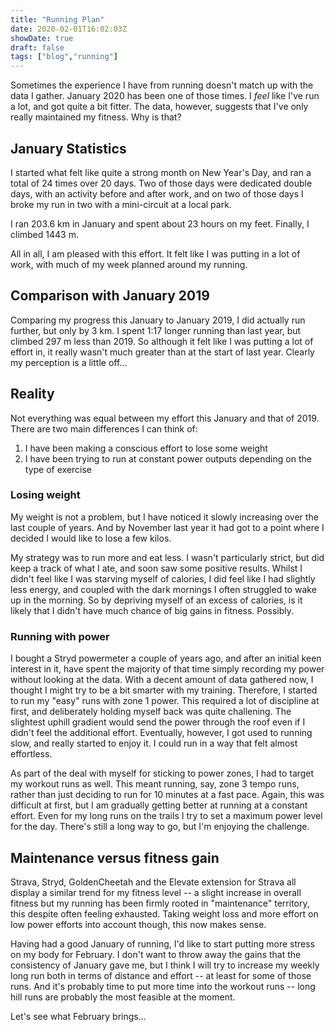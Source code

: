 ```yaml
---
title: "Running Plan"
date: 2020-02-01T16:02:03Z
showDate: true
draft: false
tags: ["blog","running"]
---
```


Sometimes the experience I have from running doesn't match up with the data I gather. January 2020 has been one of those times. I *feel* like I've run a lot, and got quite a bit fitter. The data, however, suggests that I've only really maintained my fitness. Why is that?

## January Statistics

I started what felt like quite a strong month on New Year's Day, and ran a total of 24 times over 20 days. Two of those days were dedicated double days, with an activity before and after work, and on two of those days I broke my run in two with a mini-circuit at a local park.

I ran 203.6 km in January and spent about 23 hours on my feet. Finally, I climbed 1443 m.

All in all, I am pleased with this effort. It felt like I was putting in a lot of work, with much of my week planned around my running.

## Comparison with January 2019

Comparing my progress this January to January 2019, I did actually run further, but only by 3 km. I spent 1:17 longer running than last year, but climbed 297 m less than 2019. So although it felt like I was putting a lot of effort in, it really wasn't much greater than at the start of last year. Clearly my perception is a little off...

## Reality

Not everything was equal between my effort this January and that of 2019. There are two main differences I can think of:

1. I have been making a conscious effort to lose some weight
2. I have been trying to run at constant power outputs depending on the type of exercise

### Losing weight

My weight is not a problem, but I have noticed it slowly increasing over the last couple of years. And by November last year it had got to a point where I decided I would like to lose a few kilos.

My strategy was to run more and eat less. I wasn't particularly strict, but did keep a track of what I ate, and soon saw some positive results. Whilst I didn't feel like I was starving myself of calories, I did feel like I had slightly less energy, and coupled with the dark mornings I often struggled to wake up in the morning. So by depriving myself of an excess of calories, is it likely that I didn't have much chance of big gains in fitness. Possibly.

### Running with power

I bought a Stryd powermeter a couple of years ago, and after an initial keen interest in it, have spent the majority of that time simply recording my power without looking at the data. With a decent amount of data gathered now, I thought I might try to be a bit smarter with my training. Therefore, I started to run my "easy" runs with zone 1 power. This required a lot of discipline at first, and deliberately holding myself back was quite challening. The slightest uphill gradient would send the power through the roof even if I didn't feel the additional effort. Eventually, however, I got used to running slow, and really started to enjoy it. I could run in a way that felt almost effortless.

As part of the deal with myself for sticking to power zones, I had to target my workout runs as well. This meant running, say, zone 3 tempo runs, rather than just deciding to run for 10 minutes at a fast pace. Again, this was difficult at first, but I am gradually getting better at running at a constant effort. Even for my long runs on the trails I try to set a maximum power level for the day. There's still a long way to go, but I'm enjoying the challenge.

## Maintenance versus fitness gain

Strava, Stryd, GoldenCheetah and the Elevate extension for Strava all display a similar trend for my fitness level -- a slight increase in overall fitness but my running has been firmly rooted in "maintenance" territory, this despite often feeling exhausted. Taking weight loss and more effort on low power efforts into account though, this now makes sense.

Having had a good January of running, I'd like to start putting more stress on my body for February. I don't want to throw away the gains that the consistency of January gave me, but I think I will try to increase my weekly long run both in terms of distance and effort -- at least for some of those runs. And it's probably time to put more time into the workout runs -- long hill runs are probably the most feasible at the moment.

Let's see what February brings...
